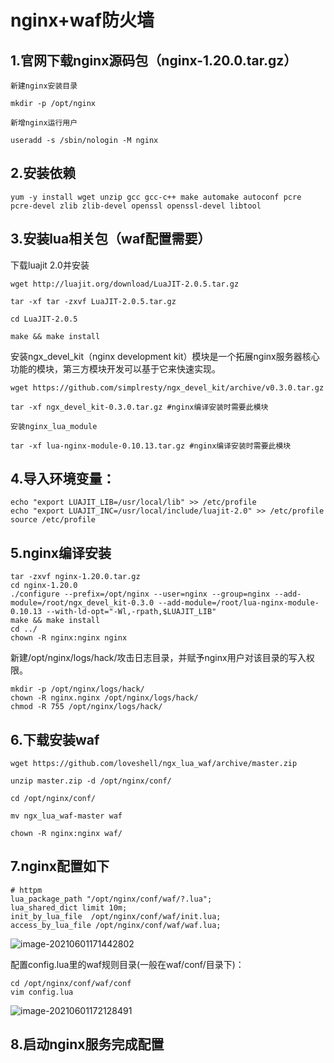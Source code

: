 # nginx+waf防火墙

## 1.官网下载nginx源码包（nginx-1.20.0.tar.gz）

```shell
新建nginx安装目录

mkdir -p /opt/nginx

新增nginx运行用户

useradd -s /sbin/nologin -M nginx
```

## 2.安装依赖

```shell
yum -y install wget unzip gcc gcc-c++ make automake autoconf pcre pcre-devel zlib zlib-devel openssl openssl-devel libtool
```

## 3.安装lua相关包（waf配置需要）

下载luajit 2.0并安装 

```shell
wget http://luajit.org/download/LuaJIT-2.0.5.tar.gz

tar -xf tar -zxvf LuaJIT-2.0.5.tar.gz

cd LuaJIT-2.0.5

make && make install
```

安装ngx_devel_kit（nginx development kit）模块是一个拓展nginx服务器核心功能的模块，第三方模块开发可以基于它来快速实现。

```shell
wget https://github.com/simplresty/ngx_devel_kit/archive/v0.3.0.tar.gz

tar -xf ngx_devel_kit-0.3.0.tar.gz #nginx编译安装时需要此模块

安装nginx_lua_module

tar -xf lua-nginx-module-0.10.13.tar.gz #nginx编译安装时需要此模块
```

## 4.导入环境变量：

```shell
echo "export LUAJIT_LIB=/usr/local/lib" >> /etc/profile
echo "export LUAJIT_INC=/usr/local/include/luajit-2.0" >> /etc/profile
source /etc/profile
```

## 5.nginx编译安装

```shell
tar -zxvf nginx-1.20.0.tar.gz
cd nginx-1.20.0
./configure --prefix=/opt/nginx --user=nginx --group=nginx --add-module=/root/ngx_devel_kit-0.3.0 --add-module=/root/lua-nginx-module-0.10.13 --with-ld-opt="-Wl,-rpath,$LUAJIT_LIB"
make && make install
cd ../
chown -R nginx:nginx nginx
```

新建/opt/nginx/logs/hack/攻击日志目录，并赋予nginx用户对该目录的写入权限。

```shell
mkdir -p /opt/nginx/logs/hack/
chown -R nginx.nginx /opt/nginx/logs/hack/
chmod -R 755 /opt/nginx/logs/hack/
```

## 6.下载安装waf

```shell
wget https://github.com/loveshell/ngx_lua_waf/archive/master.zip

unzip master.zip -d /opt/nginx/conf/

cd /opt/nginx/conf/ 

mv ngx_lua_waf-master waf

chown -R nginx:nginx waf/
```

## 7.nginx配置如下

```nginx
# httpm
lua_package_path "/opt/nginx/conf/waf/?.lua";
lua_shared_dict limit 10m;
init_by_lua_file  /opt/nginx/conf/waf/init.lua;
access_by_lua_file /opt/nginx/conf/waf/waf.lua;
```

![image-20210601171442802](https://longlizl.github.io/nginx相关/images/1.png)

配置config.lua里的waf规则目录(一般在waf/conf/目录下)：

```shell
cd /opt/nginx/conf/waf/conf
vim config.lua
```

![image-20210601172128491](https://longlizl.github.io/nginx相关/images/2.png)



## 8.启动nginx服务完成配置

